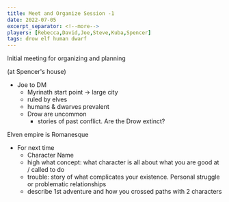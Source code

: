 ```yaml
---
title: Meet and Organize Session -1
date: 2022-07-05
excerpt_separator: <!--more-->
players: [Rebecca,David,Joe,Steve,Kuba,Spencer]
tags: drow elf human dwarf
---
```

Initial meeting for organizing and planning

(at Spencer's house)
<!--more-->
* Joe to DM
  * Myrinath start point -> large city 
  * ruled by elves 
  * humans & dwarves prevalent 
  * Drow are uncommon 
    * stories of past conflict. Are the Drow extinct?

Elven empire is Romanesque
* For next time 
  * Character Name 
  * high what concept: what character is all about what you are good at / called to do 
  * trouble: story of what complicates your existence. Personal struggle or problematic relationships 
  * describe 1st adventure and how you crossed paths with 2 characters
